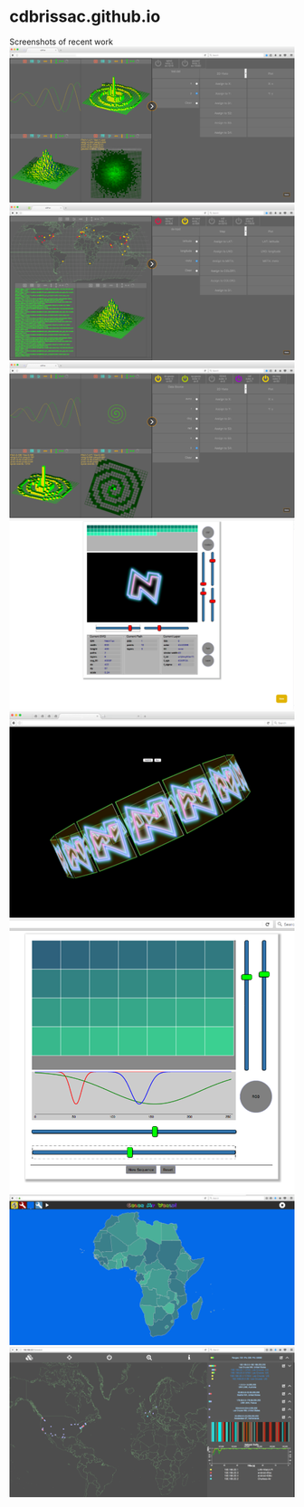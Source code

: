 # cdbrissac.github.io
Screenshots of recent work
<img src="images/d3plot_090517f.png"/>
<img src="images/d3plot_090617c.png"/>
<img src="images/d3plot_090617d.png"/>
<img src="images/nesvg_controls.png"/>
<img src="images/carousel.png"/>
<img src="images/cst.png"/>
<img src="images/colormyworld.png"/>
<img src="images/lanwatch-2016.png"/>
